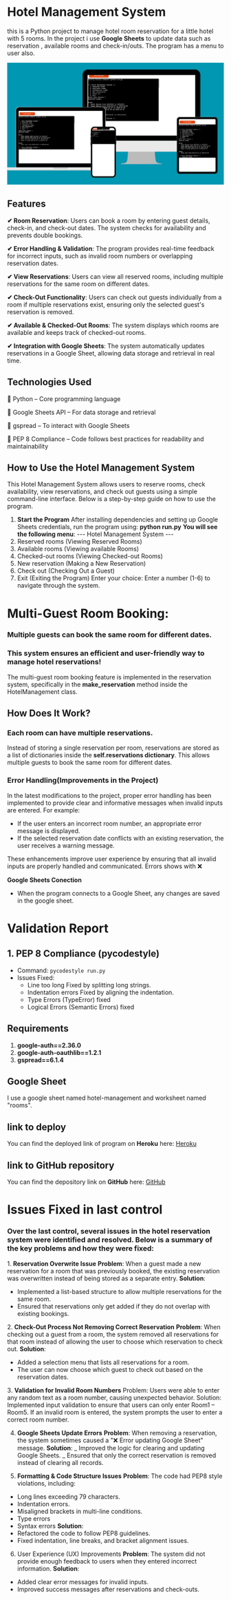
# Hotel Management System

this is a Python project to manage hotel room reservation for a little hotel with 5 rooms. In the project i use **Google Sheets** to update data such as reservation , available rooms and check-in/outs.
The program has a menu to user also.

![Hotel Management System](images/devices.jpg)


## Features

**✔ Room Reservation**: Users can book a room by entering guest details, check-in, and check-out dates. The system checks for availability and prevents double bookings.

**✔ Error Handling & Validation**: The program provides real-time feedback for incorrect inputs, such as invalid room numbers or overlapping reservation dates.

**✔ View Reservations**: Users can view all reserved rooms, including multiple reservations for the same room on different dates.

**✔ Check-Out Functionality**: Users can check out guests individually from a room if multiple reservations exist, ensuring only the selected guest's reservation is removed.

**✔ Available & Checked-Out Rooms**: The system displays which rooms are available and keeps track of checked-out rooms.

**✔ Integration with Google Sheets**: The system automatically updates reservations in a Google Sheet, allowing data storage and retrieval in real time.


## Technologies Used
🔹 Python – Core programming language

🔹 Google Sheets API – For data storage and retrieval

🔹 gspread – To interact with Google Sheets

🔹 PEP 8 Compliance – Code follows best practices for readability and maintainability



## How to Use the Hotel Management System
This Hotel Management System allows users to reserve rooms, check availability, view reservations, and check out guests using a simple command-line interface. Below is a step-by-step guide on how to use the program.


1. **Start the Program**
After installing dependencies and setting up Google Sheets credentials, run the program using: **python run.py**
**You will see the following menu**:
--- Hotel Management System ---
1. Reserved rooms (Viewing Reserved Rooms)
2. Available rooms (Viewing available Rooms)
3. Checked-out rooms (Viewing Checked-out Rooms)
4. New reservation (Making a New Reservation)
5. Check out (Checking Out a Guest)
6. Exit (Exiting the Program)
Enter your choice:
Enter a number (1-6) to navigate through the system.


# Multi-Guest Room Booking:

### Multiple guests can book the same room for different dates.
### This system ensures an efficient and user-friendly way to manage hotel reservations! 

The multi-guest room booking feature is implemented in the reservation system, specifically in the **make_reservation** method inside the HotelManagement class.

## How Does It Work?
### Each room can have multiple reservations.

Instead of storing a single reservation per room, reservations are stored as a list of dictionaries inside the **self.reservations dictionary**.
This allows multiple guests to book the same room for different dates.


### Error Handling(**Improvements in the Project**) 

In the latest modifications to the project, proper error handling has been implemented to provide clear and informative messages when invalid inputs are entered. For example:  

- If the user enters an incorrect room number, an appropriate error message is displayed.  
- If the selected reservation date conflicts with an existing reservation, the user receives a warning message.  

These enhancements improve user experience by ensuring that all invalid inputs are properly handled and communicated.
Errors shows with ❌


**Google Sheets Conection**
- When the program connects to a Google Sheet, any changes are saved in the google sheet.


# Validation Report

## 1. PEP 8 Compliance (pycodestyle)
- Command: `pycodestyle run.py`
- Issues Fixed:
  - Line too long Fixed by splitting long strings.
  - Indentation errors Fixed by aligning the indentation.
  - Type Errors (TypeError) fixed
  - Logical Errors (Semantic Errors) fixed


## Requirements

1. **google-auth==2.36.0**
2. **google-auth-oauthlib==1.2.1**
3. **gspread==6.1.4**


## Google Sheet
I use a google sheet named hotel-management and worksheet named "rooms".



## link to deploy
You can find the deployed link of program on **Heroku** here: [Heroku](https://my-python-project-33005f6b5ac8.herokuapp.com/)

## link to GitHub repository
You can find the depository link on **GitHub** here: [GitHub](https://github.com/behzad17/My-Python-Project)



# Issues Fixed in last control
### Over the last control, several issues in the hotel reservation system were identified and resolved. Below is a summary of the key problems and how they were fixed:


1️. **Reservation Overwrite Issue**
**Problem**: When a guest made a new reservation for a room that was previously booked, the existing reservation was overwritten instead of being stored as a separate entry.
**Solution**:
- Implemented a list-based structure to allow multiple reservations for the same room.
- Ensured that reservations only get added if they do not overlap with existing bookings.


2️. **Check-Out Process Not Removing Correct Reservation**
**Problem**: When checking out a guest from a room, the system removed all reservations for that room instead of allowing the user to choose which reservation to check out.
**Solution**:
- Added a selection menu that lists all reservations for a room.
- The user can now choose which guest to check out based on the reservation dates.


3️. **Validation for Invalid Room Numbers**
Problem: Users were able to enter any random text as a room number, causing unexpected behavior.
Solution:
Implemented input validation to ensure that users can only enter Room1 – Room5.
If an invalid room is entered, the system prompts the user to enter a correct room number.


4. **Google Sheets Update Errors**
**Problem**: When removing a reservation, the system sometimes caused a "❌ Error updating Google Sheet" message.
**Solution**:
_ Improved the logic for clearing and updating Google Sheets.
_ Ensured that only the correct reservation is removed instead of clearing all records.


5. **Formatting & Code Structure Issues**
**Problem**: The code had PEP8 style violations, including:
- Long lines exceeding 79 characters.
- Indentation errors.
- Misaligned brackets in multi-line conditions.
- Type errors
- Syntax errors
**Solution**:
- Refactored the code to follow PEP8 guidelines.
- Fixed indentation, line breaks, and bracket alignment issues.


6. User Experience (UX) Improvements
**Problem**: The system did not provide enough feedback to users when they entered incorrect information.
**Solution**:
- Added clear error messages for invalid inputs.
- Improved success messages after reservations and check-outs.